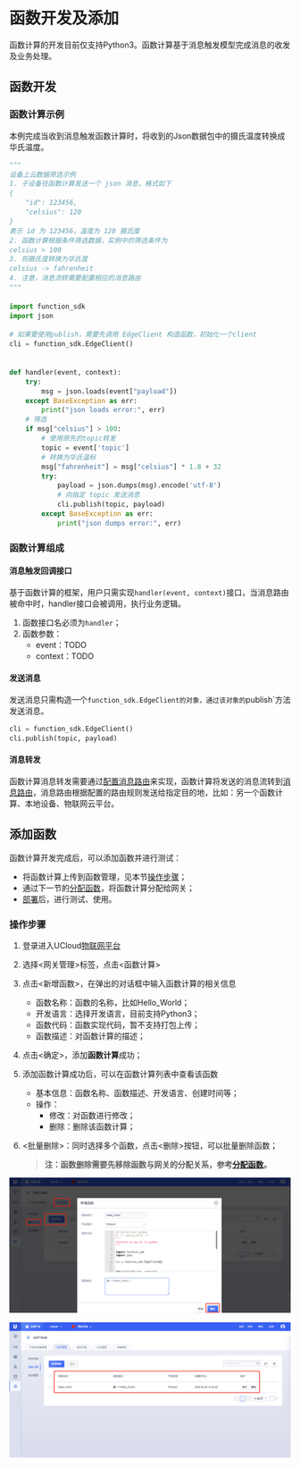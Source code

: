 # 函数开发及添加

函数计算的开发目前仅支持Python3。函数计算基于消息触发模型完成消息的收发及业务处理。

## 函数开发

### 函数计算示例

本例完成当收到消息触发函数计算时，将收到的Json数据包中的摄氏温度转换成华氏温度。

```python
"""
设备上云数据筛选示例
1. 子设备往函数计算发送一个 json 消息，格式如下
{
    "id": 123456,
    "celsius": 120
}
表示 id 为 123456，温度为 120 摄氏度
2. 函数计算根据条件筛选数据，实例中的筛选条件为
celsius > 100
3. 将摄氏度转换为华氏度
celsius -> fahrenheit
4. 注意，消息流转需要配置相应的消息路由
"""

import function_sdk
import json

# 如果要使用publish，需要先调用 EdgeClient 构造函数，初始化一个client
cli = function_sdk.EdgeClient()


def handler(event, context):
    try:
        msg = json.loads(event["payload"])
    except BaseException as err:
        print("json loads error:", err)
    # 筛选
    if msg["celsius"] > 100:
        # 使用原先的topic转发
        topic = event['topic']
        # 转换为华氏温标
        msg["fahrenheit"] = msg["celsius"] * 1.8 + 32
        try:
            payload = json.dumps(msg).encode('utf-8')
            # 向指定 topic 发送消息
            cli.publish(topic, payload)
        except BaseException as err:
            print("json dumps error:", err)
```



### 函数计算组成

#### 消息触发回调接口

基于函数计算的框架，用户只需实现`handler(event, context)`接口，当消息路由被命中时，handler接口会被调用，执行业务逻辑。

1. 函数接口名必须为`handler`；
2. 函数参数：
   - event：TODO
   - context：TODO

#### 发送消息

发送消息只需构造一个`function_sdk.EdgeClient的对象，通过该对象的`publish`方法发送消息。

```python
cli = function_sdk.EdgeClient()
cli.publish(topic, payload)
```

#### 消息转发

函数计算消息转发需要通过[配置消息路由]()来实现，函数计算将发送的消息流转到[消息路由]()，消息路由根据配置的路由规则发送给指定目的地，比如：另一个函数计算、本地设备、物联网云平台。

## 添加函数

函数计算开发完成后，可以添加函数并进行测试：

- 将函数计算上传到函数管理，见本节[操作步骤]()；
- 通过下一节的[分配函数]()，将函数计算分配给网关；
- [部署]()后，进行测试、使用。

### 操作步骤

1. 登录进入UCloud[物联网平台](https://console.ucloud.cn/uiot)

2. 选择<网关管理>标签，点击<函数计算>

3. 点击<新增函数>，在弹出的对话框中输入函数计算的相关信息

   - 函数名称：函数的名称，比如Hello_World；
   - 开发语言：选择开发语言，目前支持Python3；
   - 函数代码：函数实现代码，暂不支持打包上传；
   - 函数描述：对函数计算的描述；

4. 点击<确定>，添加**函数计算**成功；

5. 添加函数计算成功后，可以在函数计算列表中查看该函数

   - 基本信息：函数名称、函数描述、开发语言、创建时间等；
   - 操作：
     - 修改：对函数进行修改；
     - 删除：删除该函数计算；

6. <批量删除>：同时选择多个函数，点击<删除>按钮，可以批量删除函数；

   > **注：函数删除需要先移除函数与网关的分配关系，参考[分配函数]()。**

![新增函数](../../images/新增函数.png)

![新增函数列表](../../images/新增函数列表.png)